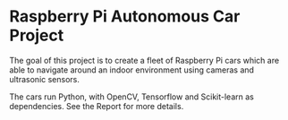 # Raspberry Pi Autonomous Car Project

The goal of this project is to create a fleet of Raspberry Pi cars which are able to navigate around an indoor environment using cameras and ultrasonic sensors. 

The cars run Python, with OpenCV, Tensorflow and Scikit-learn as dependencies. See the Report for more details. 
